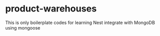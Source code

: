 # product-warehouses
This is only boilerplate codes for learning Nest integrate with MongoDB using mongoose
